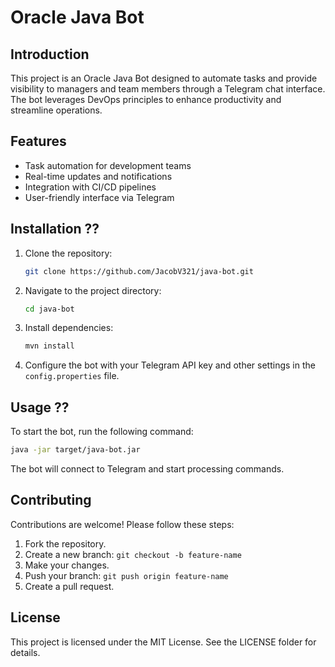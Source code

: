 # Oracle Java Bot

## Introduction
This project is an Oracle Java Bot designed to automate tasks and provide visibility to managers and team members through a Telegram chat interface. The bot leverages DevOps principles to enhance productivity and streamline operations.

## Features
- Task automation for development teams
- Real-time updates and notifications
- Integration with CI/CD pipelines
- User-friendly interface via Telegram

## Installation ??
1. Clone the repository:
    ```bash
    git clone https://github.com/JacobV321/java-bot.git
    ```
2. Navigate to the project directory:
    ```bash
    cd java-bot
    ```
3. Install dependencies:
    ```bash
    mvn install
    ```
4. Configure the bot with your Telegram API key and other settings in the `config.properties` file.

## Usage ??
To start the bot, run the following command:
```bash
java -jar target/java-bot.jar
```

The bot will connect to Telegram and start processing commands.

## Contributing
Contributions are welcome! Please follow these steps:

1. Fork the repository.
2. Create a new branch: ``git checkout -b feature-name``
3. Make your changes.
4. Push your branch: ``git push origin feature-name``
5. Create a pull request.

## License
This project is licensed under the MIT License. See the LICENSE folder for details.
